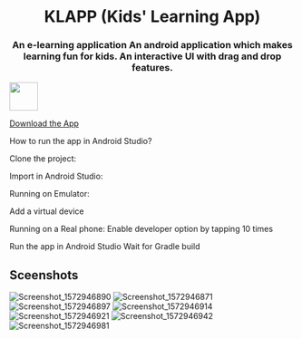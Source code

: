<h1 align="center">KLAPP (Kids' Learning App)</h1> 
 <h3 align="center">An e-learning application
An android application which makes learning fun for kids.
An interactive UI with drag and drop features.</h3>

<p align="left">
  <a href="https://stackoverflow.com/users/4700156/rohit-singh?tab=profile"><img width="50" height="50" src="https://user-images.githubusercontent.com/11274840/68197998-78d69d00-ff78-11e9-9c14-03f1992acc86.png">


 [Download the App][1]


  [1]: https://drive.google.com/drive/u/1/folders/1Sg16fWGOHnJwWOww6tua58tcOMwbTiGN

How to run the app in Android Studio?

Clone the project:

Import in Android Studio:

Running on Emulator:

Add a virtual device

Running on a Real phone:
  Enable developer option by tapping 10 times
  
Run the app in Android Studio
Wait for Gradle build       

## Sceenshots     
![Screenshot_1572946890](https://user-images.githubusercontent.com/11274840/68197155-fef1e400-ff76-11e9-9498-8823d6eeaea7.png)
![Screenshot_1572946871](https://user-images.githubusercontent.com/11274840/68197136-f1d4f500-ff76-11e9-82c7-9ff439268a93.png)
![Screenshot_1572946897](https://user-images.githubusercontent.com/11274840/68197162-01543e00-ff77-11e9-8bd7-cdd373cb51b8.png)
![Screenshot_1572946914](https://user-images.githubusercontent.com/11274840/68197168-031e0180-ff77-11e9-9d87-6a5a8dd8afa3.png)
![Screenshot_1572946921](https://user-images.githubusercontent.com/11274840/68197173-04e7c500-ff77-11e9-8c96-4629b1501439.png)
![Screenshot_1572946942](https://user-images.githubusercontent.com/11274840/68197180-074a1f00-ff77-11e9-9325-bf1399a89fa3.png)
![Screenshot_1572946981](https://user-images.githubusercontent.com/11274840/68197184-0913e280-ff77-11e9-8489-c837318b789a.png)


